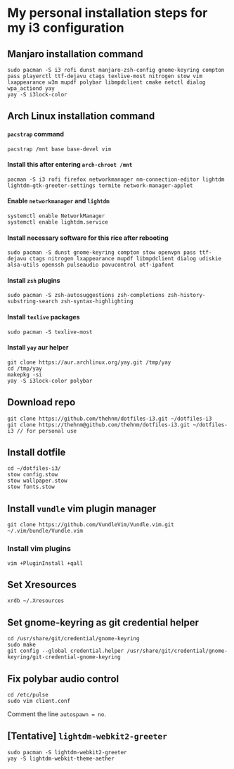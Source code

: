 # My personal installation steps for my i3 configuration

## Manjaro installation command 
```
sudo pacman -S i3 rofi dunst manjaro-zsh-config gnome-keyring compton pass playerctl ttf-dejavu ctags texlive-most nitrogen stow vim lxappearance w3m mupdf polybar libmpdclient cmake netctl dialog wpa_actiond yay 
yay -S i3lock-color 
```

## Arch Linux installation command

#### `pacstrap` command
```
pacstrap /mnt base base-devel vim
```

#### Install this after entering `arch-chroot /mnt`
```
pacman -S i3 rofi firefox networkmanager nm-connection-editor lightdm lightdm-gtk-greeter-settings termite network-manager-applet

```

#### Enable `networkmanager` and `lightdm`
```
systemctl enable NetworkManager
systemctl enable lightdm.service
```

#### Install necessary software for this rice after rebooting
```
sudo pacman -S dunst gnome-keyring compton stow openvpn pass ttf-dejavu ctags nitrogen lxappearance mupdf libmpdclient dialog udiskie alsa-utils openssh pulseaudio pavucontrol otf-ipafont
```

#### Install `zsh` plugins
```
sudo pacman -S zsh-autosuggestions zsh-completions zsh-history-substring-search zsh-syntax-highlighting 
```

#### Install `texlive` packages
```
sudo pacman -S texlive-most 
```

#### Install `yay` aur helper
```
git clone https://aur.archlinux.org/yay.git /tmp/yay
cd /tmp/yay
makepkg -si
yay -S i3lock-color polybar
```

## Download repo
```
git clone https://github.com/thehnm/dotfiles-i3.git ~/dotfiles-i3
git clone https://thehnm@github.com/thehnm/dotfiles-i3.git ~/dotfiles-i3 // for personal use
```

## Install dotfile
```
cd ~/dotfiles-i3/
stow config.stow
stow wallpaper.stow
stow fonts.stow
```

## Install `vundle` vim plugin manager
```
git clone https://github.com/VundleVim/Vundle.vim.git ~/.vim/bundle/Vundle.vim
```

### Install vim plugins
```
vim +PluginInstall +qall
```

## Set Xresources
```
xrdb ~/.Xresources
```

## Set gnome-keyring as git credential helper
```
cd /usr/share/git/credential/gnome-keyring
sudo make
git config --global credential.helper /usr/share/git/credential/gnome-keyring/git-credential-gnome-keyring
```

## Fix polybar audio control
```
cd /etc/pulse
sudo vim client.conf
```
Comment the line `autospawn = no`.

## [Tentative] `lightdm-webkit2-greeter`
```
sudo pacman -S lightdm-webkit2-greeter
yay -S lightdm-webkit-theme-aether
```
